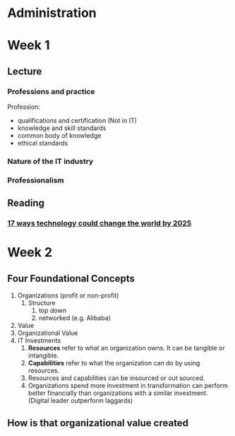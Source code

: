 #  Administration

# Week 1
## Lecture
### Professions and practice
Profession:
- qualifications and certification (Not in IT)
- knowledge and skill standards
- common body of knowledge
- ethical standards


### Nature of the IT industry
### Professionalism

## Reading
### [17 ways technology could change the world by 2025](https://www.weforum.org/agenda/2020/06/17-predictions-for-our-world-in-2025/)


# Week 2
## Four Foundational Concepts
1. Organizations (profit or non-profit)
   1. Structure
      1. top down
      2. networked (e.g. Alibaba)
2. Value
3. Organizational Value
4. IT Investments
   1. **Resources** refer to what an organization owns. It can be tangible or intangible.
   2. **Capabilities** refer to what the organization can do by using resources.
   3. Resources and capabilities can be insourced or out sourced.
   4. Organizations spend more investment in transformation can perform better financially than organizations with a similar investment. (Digital leader outperform laggards)
## How is that organizational value created

